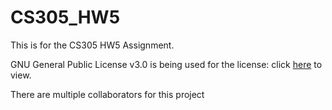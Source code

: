 # CS305_HW5

This is for the CS305 HW5 Assignment.

GNU General Public License v3.0 is being used for the license: 
click [here](https://github.com/gma246/CS305_HW5/edit/main/LICENSE) to view.

There are multiple collaborators for this project
